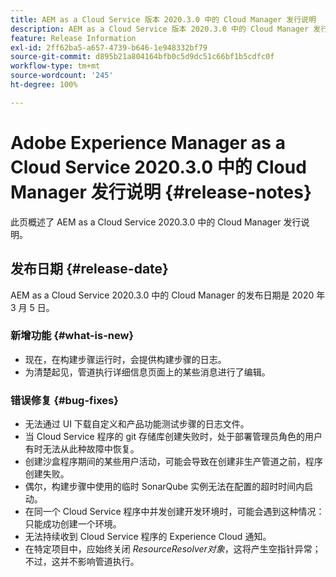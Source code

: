 ```yaml
---
title: AEM as a Cloud Service 版本 2020.3.0 中的 Cloud Manager 发行说明
description: AEM as a Cloud Service 版本 2020.3.0 中的 Cloud Manager 发行说明
feature: Release Information
exl-id: 2ff62ba5-a657-4739-b646-1e948332bf79
source-git-commit: d895b21a804164bfb0c5d9dc51c66bf1b5cdfc0f
workflow-type: tm+mt
source-wordcount: '245'
ht-degree: 100%

---
```


# Adobe Experience Manager as a Cloud Service 2020.3.0 中的 Cloud Manager 发行说明 {#release-notes}

此页概述了 AEM as a Cloud Service 2020.3.0 中的 Cloud Manager 发行说明。

## 发布日期 {#release-date}

AEM as a Cloud Service 2020.3.0 中的 Cloud Manager 的发布日期是 2020 年 3 月 5 日。

### 新增功能 {#what-is-new}

* 现在，在构建步骤运行时，会提供构建步骤的日志。
* 为清楚起见，管道执行详细信息页面上的某些消息进行了编辑。

### 错误修复  {#bug-fixes}

* 无法通过 UI 下载自定义和产品功能测试步骤的日志文件。
* 当 Cloud Service 程序的 git 存储库创建失败时，处于部署管理员角色的用户有时无法从此种故障中恢复。
* 创建沙盒程序期间的某些用户活动，可能会导致在创建非生产管道之前，程序创建失败。
* 偶尔，构建步骤中使用的临时 SonarQube 实例无法在配置的超时时间内启动。
* 在同一个 Cloud Service 程序中并发创建开发环境时，可能会遇到这种情况：只能成功创建一个环境。
* 无法持续收到 Cloud Service 程序的 Experience Cloud 通知。
* 在特定项目中，应始终关闭 *ResourceResolver对象*，这将产生空指针异常；不过，这并不影响管道执行。

